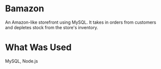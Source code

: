 # Bamazon

An Amazon-like storefront using MySQL. It takes in orders from customers and depletes stock from the store's inventory.

# What Was Used

MySQL, Node.js
